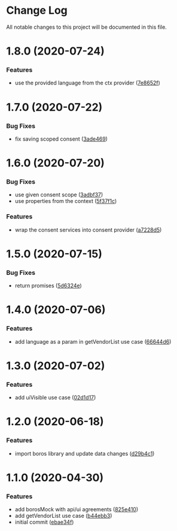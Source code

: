 # Change Log

All notable changes to this project will be documented in this file.

# 1.8.0 (2020-07-24)


### Features

* use the provided language from the ctx provider ([7e8652f](https://github.com/SUI-Components/schibsted-spain-components/commit/7e8652f894d2aac55d4c3eb09a6ce37610f50433))



# 1.7.0 (2020-07-22)


### Bug Fixes

* fix saving scoped consent ([3ade469](https://github.com/SUI-Components/schibsted-spain-components/commit/3ade4698393a2b91982931e4613f1905512d8c1d))



# 1.6.0 (2020-07-20)


### Bug Fixes

* use given consent scope ([3adbf37](https://github.com/SUI-Components/schibsted-spain-components/commit/3adbf378fbc0a04b9f08a008434f7c9e5e3817d5))
* use properties from the context ([5f37f1c](https://github.com/SUI-Components/schibsted-spain-components/commit/5f37f1c0294193e82a7b0e99194ad08d60b5fefc))


### Features

* wrap the consent services into consent provider ([a7228d5](https://github.com/SUI-Components/schibsted-spain-components/commit/a7228d5078fdb81e3fffb68dc3c98380ffc0ad07))



# 1.5.0 (2020-07-15)


### Bug Fixes

* return promises ([5d6324e](https://github.com/SUI-Components/schibsted-spain-components/commit/5d6324ebd16e46c9cc5b1530a1952840f58b8bbc))



# 1.4.0 (2020-07-06)


### Features

* add language as a param in getVendorList use case ([66644d6](https://github.com/SUI-Components/schibsted-spain-components/commit/66644d665144a0dcc5f5cc054c06c1a9c1cd9c96))



# 1.3.0 (2020-07-02)


### Features

* add uiVisible use case ([02d1d17](https://github.com/SUI-Components/schibsted-spain-components/commit/02d1d174ee8c29c529f188d3428595ed6afca63d))



# 1.2.0 (2020-06-18)


### Features

* import boros library and update data changes ([d29b4c1](https://github.com/SUI-Components/schibsted-spain-components/commit/d29b4c1ad5f6a78325d7da49d974ed770f83abb9))



# 1.1.0 (2020-04-30)


### Features

* add borosMock with api/ui agreements ([825e410](https://github.com/SUI-Components/schibsted-spain-components/commit/825e410c3b8160f54ffc4a657ff2e6b17cd332ec))
* add getVendorList use case ([b44ebb3](https://github.com/SUI-Components/schibsted-spain-components/commit/b44ebb33f8ad10f8c8858d99112af8f948b4f55b))
* initial commit ([ebae34f](https://github.com/SUI-Components/schibsted-spain-components/commit/ebae34f32eb1f9480e36f7aeb7159ee95341d885))



